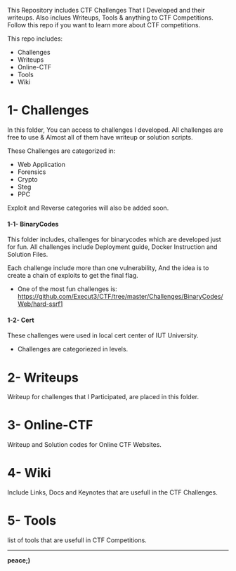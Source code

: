 This Repository includes CTF Challenges That I Developed and their writeups. Also inclues Writeups, Tools & anything to CTF Competitions.
Follow this repo if you want to learn more about CTF competitions.

This repo includes:

- Challenges
- Writeups
- Online-CTF
- Tools
- Wiki

# 1- Challenges

In this folder, You can access to challenges I developed. All challenges are free to use & Almost all of them have writeup or solution scripts.

These Challenges are categorized in:

- Web Application 
- Forensics
- Crypto
- Steg
- PPC 

Exploit and Reverse categories will also be added soon.

#### 1-1- BinaryCodes
This folder includes, challenges for binarycodes which are developed just for fun.
All challenges include Deployment guide, Docker Instruction and Solution Files.

Each challenge include more than one vulnerability, And the idea is to create a chain of exploits to get the final flag.

- One of the most fun challenges is: https://github.com/Execut3/CTF/tree/master/Challenges/BinaryCodes/Web/hard-ssrf1


#### 1-2- Cert
These challenges were used in local cert center of IUT University.

- Challenges are categoriezed in levels.


# 2- Writeups

Writeup for challenges that I Participated, are placed in this folder.

# 3- Online-CTF

Writeup and Solution codes for Online CTF Websites.

# 4- Wiki

Include Links, Docs and Keynotes that are usefull in the CTF Challenges.

# 5- Tools

list of tools that are usefull in CTF Competitions.

----

**peace;)**
